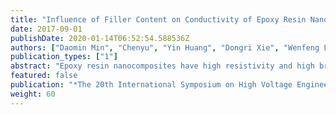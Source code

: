 ```yaml
---
title: "Influence of Filler Content on Conductivity of Epoxy Resin Nanocomposites"
date: 2017-09-01
publishDate: 2020-01-14T06:52:54.588536Z
authors: ["Daomin Min", "Chenyu", "Yin Huang", "Dongri Xie", "Wenfeng Liu", "Shengtao Li"]
publication_types: ["1"]
abstract: "Epoxy resin nanocomposites have high resistivity and high breakdown voltage and perform excellent in suppressing space charge accumulation, which is important for the development of DC power equipment. However, how nanofiller content impacts on the resistivity of nanocomposite still remains to be unclear. Therefore, a method, based on the structure model of interaction zones, is proposed to investigate densities of deep and shallow traps of nanocomposite. Then trap densities as a function of nanofiller content is obtained. With an increase in nanofiller content, shallow trap density gradually rises up, while deep trap density shows an increase firstly and then a decrease due to the overlapping of interaction zones. Additionally, at higher nanofiller content, it is found that shallow trap density goes up quantitatively and mean-distance between shallow traps decreases rapidly, thus carriers are easier to hop and migrate in shallow traps and mobilities of carriers controlled by shallow traps increase correspondingly. Then, a charge transport model is introduced to investigate charge distribution, electric field distribution and conductivity property of epoxy/TiO2 nanocomposites. It turns out that, with an increase in nanofiller content, space charge accumulation near cathode/dielectric surface goes up firstly and is followed by a decrease, correspondingly electric field distortion in cathode/dielectric field gets strengthened firstly and weakened afterwards, and the same tendency takes places in conductivity. Actually, in bulk composites, conductivity is dominated by deep traps at lower nanofiller content, while shallow traps will gradually come to domination with increasing nanofiller content. In conclusion, experimental results are in good agreement with theoretical deduction, and method and model proposed in this paper may be applied to other occasions. "
featured: false
publication: "*The 20th International Symposium on High Voltage Engineering 2017*"
weight: 60
---
```


